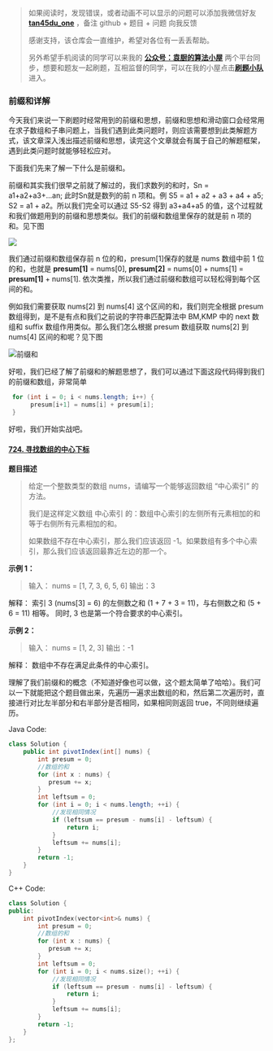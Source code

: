 > 如果阅读时，发现错误，或者动画不可以显示的问题可以添加我微信好友  **[tan45du_one](https://raw.githubusercontent.com/tan45du/tan45du.github.io/master/个人微信.15egrcgqd94w.jpg)** ，备注  github  + 题目 + 问题  向我反馈
>
> 感谢支持，该仓库会一直维护，希望对各位有一丢丢帮助。
>
> 另外希望手机阅读的同学可以来我的 <u>[**公众号：袁厨的算法小屋**](https://raw.githubusercontent.com/tan45du/test/master/微信图片_20210320152235.2pthdebvh1c0.png)</u> 两个平台同步，想要和题友一起刷题，互相监督的同学，可以在我的小屋点击<u>[**刷题小队**](https://raw.githubusercontent.com/tan45du/test/master/微信图片_20210320152235.2pthdebvh1c0.png)</u>进入。 

### 前缀和详解

今天我们来说一下刷题时经常用到的前缀和思想，前缀和思想和滑动窗口会经常用在求子数组和子串问题上，当我们遇到此类问题时，则应该需要想到此类解题方式，该文章深入浅出描述前缀和思想，读完这个文章就会有属于自己的解题框架，遇到此类问题时就能够轻松应对。

下面我们先来了解一下什么是前缀和。

前缀和其实我们很早之前就了解过的，我们求数列的和时，Sn = a1+a2+a3+...an; 此时Sn就是数列的前 n 项和。例 S5 = a1 + a2 +  a3 + a4 + a5; S2 = a1 + a2。所以我们完全可以通过 S5-S2 得到 a3+a4+a5 的值，这个过程就和我们做题用到的前缀和思想类似。我们的前缀和数组里保存的就是前 n 项的和。见下图

![](https://cdn.jsdelivr.net/gh/tan45du/github.io.phonto2@master/myphoto/微信截图_20210113193831.4wk2b9zc8vm0.png)

我们通过前缀和数组保存前 n 位的和，presum[1]保存的就是 nums 数组中前 1 位的和，也就是 **presum[1]** = nums[0], **presum[2]** = nums[0] + nums[1] = **presum[1]** + nums[1]. 依次类推，所以我们通过前缀和数组可以轻松得到每个区间的和。

例如我们需要获取  nums[2]  到  nums[4]  这个区间的和，我们则完全根据 presum 数组得到，是不是有点和我们之前说的字符串匹配算法中 BM,KMP 中的 next 数组和 suffix 数组作用类似。那么我们怎么根据 presum 数组获取 nums[2] 到 nums[4] 区间的和呢？见下图

![前缀和](https://cdn.jsdelivr.net/gh/tan45du/github.io.phonto2@master/myphoto/前缀和.77twdj3gpkg0.png)

好啦，我们已经了解了前缀和的解题思想了，我们可以通过下面这段代码得到我们的前缀和数组，非常简单

```java
 for (int i = 0; i < nums.length; i++) {
      presum[i+1] = nums[i] + presum[i];
 }
```

好啦，我们开始实战吧。

#### [724. 寻找数组的中心下标](https://leetcode-cn.com/problems/find-pivot-index/)

**题目描述**

> 给定一个整数类型的数组 nums，请编写一个能够返回数组 “中心索引” 的方法。
>
> 我们是这样定义数组 中心索引 的：数组中心索引的左侧所有元素相加的和等于右侧所有元素相加的和。
>
> 如果数组不存在中心索引，那么我们应该返回 -1。如果数组有多个中心索引，那么我们应该返回最靠近左边的那一个。

**示例 1：**

> 输入：
> nums = [1, 7, 3, 6, 5, 6]
> 输出：3

解释：
索引 3 (nums[3] = 6) 的左侧数之和 (1 + 7 + 3 = 11)，与右侧数之和 (5 + 6 = 11) 相等。
同时, 3 也是第一个符合要求的中心索引。

**示例 2：**

> 输入：
> nums = [1, 2, 3]
> 输出：-1

解释：
数组中不存在满足此条件的中心索引。

理解了我们前缀和的概念（不知道好像也可以做，这个题太简单了哈哈）。我们可以一下就能把这个题目做出来，先遍历一遍求出数组的和，然后第二次遍历时，直接进行对比左半部分和右半部分是否相同，如果相同则返回 true，不同则继续遍历。

Java Code: 

```java
class Solution {
    public int pivotIndex(int[] nums) {
        int presum = 0;
        //数组的和
        for (int x : nums) {
           presum += x;
        }      
        int leftsum = 0;
        for (int i = 0; i < nums.length; ++i) {
            //发现相同情况
            if (leftsum == presum - nums[i] - leftsum) {
                return i;
            }
            leftsum += nums[i];          
        }
        return -1;
    }
}
```

C++ Code:

```cpp
class Solution {
public:
    int pivotIndex(vector<int>& nums) {
        int presum = 0;
        //数组的和
        for (int x : nums) {
           presum += x;
        }      
        int leftsum = 0;
        for (int i = 0; i < nums.size(); ++i) {
            //发现相同情况
            if (leftsum == presum - nums[i] - leftsum) {
                return i;
            }
            leftsum += nums[i];          
        }
        return -1;
    }
};
```

